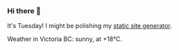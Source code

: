 ### Hi there :wave:

It's Tuesday! I might be polishing my [static site generator](https://github.com/bewuethr/pandoc-bash-blog).

Weather in Victoria BC: sunny, at +18°C.
